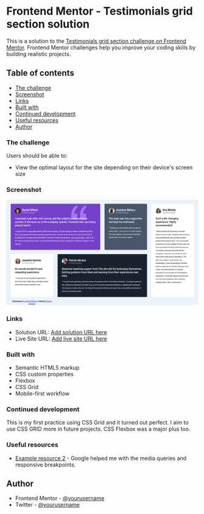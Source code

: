 # Frontend Mentor - Testimonials grid section solution

This is a solution to the [Testimonials grid section challenge on Frontend Mentor](https://www.frontendmentor.io/challenges/testimonials-grid-section-Nnw6J7Un7). Frontend Mentor challenges help you improve your coding skills by building realistic projects.

## Table of contents

- [The challenge](#the-challenge)
- [Screenshot](#screenshot)
- [Links](#links)
- [Built with](#built-with)
- [Continued development](#continued-development)
- [Useful resources](#useful-resources)
- [Author](#author)

### The challenge

Users should be able to:

- View the optimal layout for the site depending on their device's screen size

### Screenshot

![](images/screenshot.png)

### Links

- Solution URL: [Add solution URL here](https://your-solution-url.com)
- Live Site URL: [Add live site URL here](https://your-live-site-url.com)

### Built with

- Semantic HTML5 markup
- CSS custom properties
- Flexbox
- CSS Grid
- Mobile-first workflow

### Continued development

This is my first practice using CSS Grid and it turned out perfect. I aim to use CSS GRID more in future projects. CSS Flexbox was a major plus too.

### Useful resources

- [Example resource 2](https://www.google.com) - Google helped me with the media queries and responsive breakpoints.

## Author

- Frontend Mentor - [@yourusername](https://www.frontendmentor.io/profile/IfeomaOgbodo)
- Twitter - [@yourusername](https://www.twitter.com/IfeomaOgbodo2)
